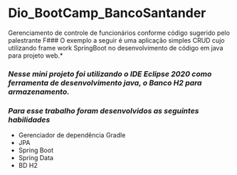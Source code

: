 # Dio_BootCamp_BancoSantander
Gerenciamento de controle de funcionários conforme código  sugerido pelo palestrante
F### O exemplo a seguir é uma aplicação simples CRUD cujo utilizando frame work SpringBoot no desenvolvimento de código em java para projeto  web.*

### *Nesse mini projeto foi utilizando o IDE Eclipse 2020 como ferramenta de desenvolvimento java,  o Banco  H2 para armazenamento.*

### *Para esse trabalho foram desenvolvidos as seguintes habilidades*

- Gerenciador de dependência Gradle
- JPA
- Spring Boot
- Spring Data
- BD H2
